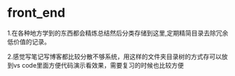 # front_end
1.在各种地方学到的东西都会精炼总结然后分类存储到这里,定期精简目录去除冗余低价值的记录。

2.感觉写笔记写博客都比较分散不够系统，用这样的文件夹目录树的方式存可以放到vs code里面方便代码演示看效果，需要复习的时候也比较方便
